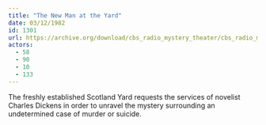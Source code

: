 ```yaml
---
title: "The New Man at the Yard"
date: 03/12/1982
id: 1301
url: https://archive.org/download/cbs_radio_mystery_theater/cbs_radio_mystery_theater-1301-1350.zip/cbs_radio_mystery_theater-1301-1350%2Fcbsrmt_1301_the_new_man_at_the_yard.mp3
actors:
  - 58
  - 90
  - 10
  - 133
---
```

The freshly established Scotland Yard requests the services of novelist Charles Dickens in order to unravel the mystery surrounding an undetermined case of murder or suicide.